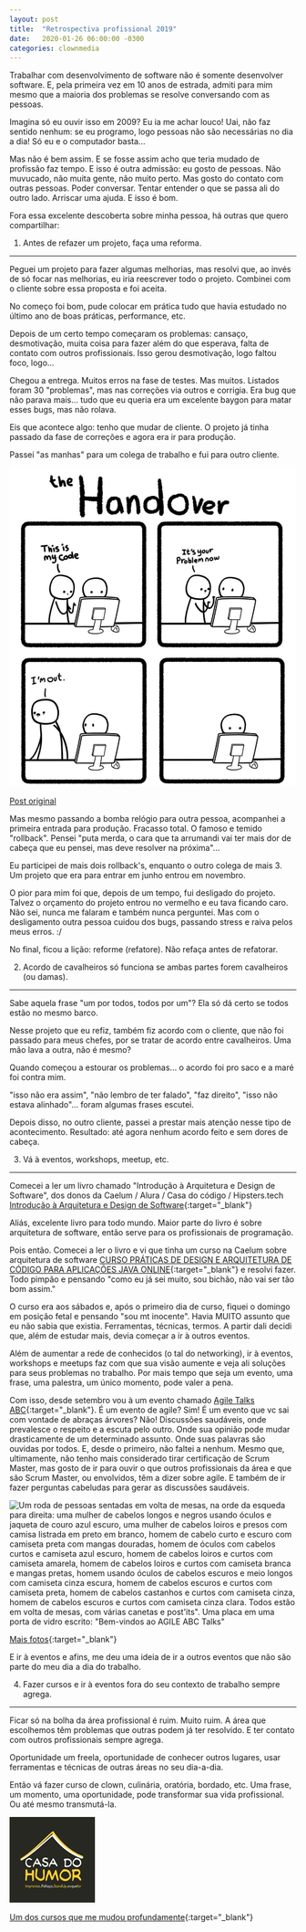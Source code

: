```yaml
---
layout: post
title:  "Retrospectiva profissional 2019"
date:   2020-01-26 06:00:00 -0300
categories: clownmedia
---
```


Trabalhar com desenvolvimento de software não é somente desenvolver software. E, pela primeira vez em 10 anos de estrada, admiti para mim mesmo que a maioria dos problemas se resolve conversando com as pessoas.

Imagina só eu ouvir isso em 2009? Eu ia me achar louco! Uai, não faz sentido nenhum: se eu programo, logo pessoas não são necessárias no dia a dia! Só eu e o computador basta...

Mas não é bem assim. E se fosse assim acho que teria mudado de profissão faz tempo. E isso é outra admissão: eu gosto de pessoas. Não muvucado, não muita gente, não muito perto. Mas gosto do contato com outras pessoas. Poder conversar. Tentar entender o que se passa ali do outro lado. Arriscar uma ajuda. E isso é bom.

Fora essa excelente descoberta sobre minha pessoa, há outras que quero compartilhar: 

1) Antes de refazer um projeto, faça uma reforma.
-------------------------------------------------

Peguei um projeto para fazer algumas melhorias, mas resolvi que, ao invés de só focar nas melhorias, eu iria reescrever todo o projeto. Combinei com o cliente sobre essa proposta e foi aceita.

No começo foi bom, pude colocar em prática tudo que havia estudado no último ano de boas práticas, performance, etc.

Depois de um certo tempo começaram os problemas: cansaço, desmotivação, muita coisa para fazer além do que esperava, falta de contato com outros profissionais. Isso gerou desmotivação, logo faltou foco, logo...

Chegou a entrega. Muitos erros na fase de testes. Mas muitos. Listados foram 30 "problemas", mas nas correções via outros e corrigia. Era bug que não parava mais... tudo que eu queria era um excelente baygon para matar esses bugs, mas não rolava.

Eis que acontece algo: tenho que mudar de cliente. O projeto já tinha passado da fase de correções e agora era ir para produção.

Passei "as manhas" para um colega de trabalho e fui para outro cliente.

![Tirinha com o título: "The Handover". 1) Um colega informa ao outro, que está na frente do computador: "This is my code" 2) O dono do código fala: "It's yout problem now" 3) O dono do código fala: "I'm out" 4) O outro fica olhando para o computador"](/images/2020-01-26/01.jpg)

[Post original](https://www.instagram.com/p/B7sY_tPItww/ "Post original")

Mas mesmo passando a bomba relógio para outra pessoa, acompanhei a primeira entrada para produção. Fracasso total. O famoso e temido "rollback". Pensei "puta merda, o cara que ta arrumandi vai ter mais dor de cabeça que eu pensei, mas deve resolver na próxima"...

Eu participei de mais dois rollback's, enquanto o outro colega de mais 3. Um projeto que era para entrar em junho entrou em novembro.

O pior para mim foi que, depois de um tempo, fui desligado do projeto. Talvez o orçamento do projeto entrou no vermelho e eu tava ficando caro. Não sei, nunca me falaram e também nunca perguntei. Mas com o desligamento outra pessoa cuidou dos bugs, passando stress e raiva pelos meus erros. :/

No final, ficou a lição: reforme (refatore). Não refaça antes de refatorar.

2) Acordo de cavalheiros só funciona se ambas partes forem cavalheiros (ou damas).
----------------------------------------------------------------------------------

Sabe aquela frase "um por todos, todos por um"? Ela só dá certo se todos estão no mesmo barco.

Nesse projeto que eu refiz, também fiz acordo com o cliente, que não foi passado para meus chefes, por se tratar de acordo entre cavalheiros. Uma mão lava a outra, não é mesmo?

Quando começou a estourar os problemas... o acordo foi pro saco e a maré foi contra mim.

"isso não era assim", "não lembro de ter falado", "faz direito", "isso não estava alinhado"... foram algumas frases escutei.

Depois disso, no outro cliente, passei a prestar mais atenção nesse tipo de acontecimento. Resultado: até agora nenhum acordo feito e sem dores de cabeça.

3) Vá à eventos, workshops, meetup, etc.
----------------------------------------

Comecei a ler um livro chamado "Introdução à Arquitetura e Design de Software", dos donos da Caelum / Alura / Casa do código / Hipsters.tech [Introdução à Arquitetura e Design de Software](https://www.casadocodigo.com.br/products/livro-arquitetura-java "Introdução à Arquitetura e Design de Software"){:target="_blank"}

Aliás, excelente livro para todo mundo. Maior parte do livro é sobre arquitetura de software, então serve para os profissionais de programação.

Pois então. Comecei a ler o livro e vi que tinha um curso na Caelum sobre arquitetura de software [CURSO PRÁTICAS DE DESIGN E ARQUITETURA DE CÓDIGO PARA APLICAÇÕES JAVA ONLINE](https://www.caelum.com.br/curso-design-arquitetura-de-aplicacoes-java "CURSO PRÁTICAS DE DESIGN E ARQUITETURA DE CÓDIGO PARA APLICAÇÕES JAVA ONLINE"){:target="_blank"} e resolvi fazer. Todo pimpão e pensando "como eu já sei muito, sou bichão, não vai ser tão bom assim."

O curso era aos sábados e, após o primeiro dia de curso, fiquei o domingo em posição fetal e pensando "sou mt inocente". Havia MUITO assunto que eu não sabia que existia. Ferramentas, técnicas, termos. A partir dali decidi que, além de estudar mais, devia começar a ir à outros eventos.

Além de aumentar a rede de conhecidos (o tal do networking), ir à eventos, workshops e meetups faz com que sua visão aumente e veja ali soluções para seus problemas no trabalho. Por mais tempo que seja um evento, uma frase, uma palestra, um único momento, pode valer a pena.

Com isso, desde setembro vou à um evento chamado [Agile Talks ABC](https://www.meetup.com/pt-BR/Agile-Talks-ABC/ "Agile Talks ABC"){:target="_blank"}. É um evento de agile? Sim! É um evento que vc sai com vontade de abraças árvores? Não! Discussões saudáveis, onde prevalesce o respeito e a escuta pelo outro. Onde sua opinião pode mudar drasticamente de um determinado assunto. Onde suas palavras são ouvidas por todos. E, desde o primeiro, não faltei a nenhum. Mesmo que, ultimamente, não tenho mais considerado tirar certificação de Scrum Master, mas gosto de ir para ouvir o que outros profissionais da área e que são Scrum Master, ou envolvidos, têm a dizer sobre agile. E também de ir fazer perguntas cabeludas para gerar as discussões saudáveis.

![Um roda de pessoas sentadas em volta de mesas, na orde da esqueda para direita: uma mulher de cabelos longos e negros usando óculos e jaqueta de couro azul escuro, uma mulher de cabelos loiros e presos com camisa listrada em preto em branco, homem de cabelo curto e escuro com camiseta preta com mangas douradas, homem de óculos com cabelos curtos e camiseta azul escuro, homem de cabelos loiros e curtos com camiseta amarela, homem de cabelos loiros e curtos com camiseta branca e mangas pretas, homem usando óculos de cabelos escuros e meio longos com camiseta cinza escura, homem de cabelos escuros e curtos com camiseta preta, homem de cabelos castanhos e curtos com camiseta cinza, homem de cabelos escuros e curtos com camiseta cinza clara. Todos estão em volta de mesas, com várias canetas e post'its". Uma placa em uma porta de vidro escrito: "Bem-vindos ao AGILE ABC Talks"](/images/2020-01-26/02.jpeg)

[Mais fotos](https://www.meetup.com/pt-BR/Agile-Talks-ABC/photos/30350587/ "Fotos do evento"){:target="_blank"}

E ir à eventos e afins, me deu uma ideia de ir a outros eventos que não são parte do meu dia a dia  do trabalho.

4) Fazer cursos e ir à eventos fora do seu contexto de trabalho sempre agrega.
------------------------------------------------------------------------------

Ficar só na bolha da área profissional é ruim. Muito ruim. A área que escolhemos têm problemas que outras podem já ter resolvido. E ter contato com outros profissionais sempre agrega.

Oportunidade um freela, oportunidade de conhecer outros lugares, usar ferramentas e técnicas de outras áreas no seu dia-a-dia.

Então vá fazer curso de clown, culinária, oratória, bordado, etc. Uma frase, um momento, uma oportunidade, pode transformar sua vida profissional. Ou até mesmo transmutá-la.

![Logo da Casa do humor, escrito "casa do humor" logo abaixo "improviso, palhaço, standup e o que for](/images/2020-01-26/03.jpg)

[Um dos cursos que me mudou profundamente](https://www.casadohumor.com.br/palhaco "Casa do humor"){:target="_blank"}
